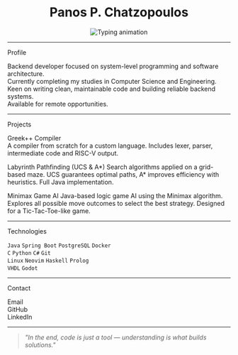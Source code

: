 <h1 align="center">Panos P. Chatzopoulos</h1>
<p align="center">
  <img src="https://readme-typing-svg.demolab.com?font=Fira+Code&size=20&duration=3000&pause=100&center=true&vCenter=true&width=600&lines=Computer+Science+and+Engineering;University+of+Ioannina;Backend+Developer;Clean+Code+Enthusiast;Always+Learning+Something+New" alt="Typing animation" />
</p>

---

  Profile

Backend developer focused on system-level programming and software architecture.  
Currently completing my studies in Computer Science and Engineering.  
Keen on writing clean, maintainable code and building reliable backend systems.  
Available for remote opportunities.

---

Projects

Greek++ Compiler  
A compiler from scratch for a custom language. Includes lexer, parser, intermediate code and RISC-V output.

Labyrinth Pathfinding (UCS & A*)
Search algorithms applied on a grid-based maze. UCS guarantees optimal paths, A* improves efficiency with heuristics. Full Java implementation.

Minimax Game AI
Java-based logic game AI using the Minimax algorithm. Explores all possible move outcomes to select the best strategy. Designed for a Tic-Tac-Toe-like game.

---

Technologies

`Java`    `Spring Boot`    `PostgreSQL`    `Docker`  
`C`       `Python`         `C#`            `Git`  
`Linux`   `Neovim`         `Haskell`       `Prolog`  
`VHDL`    `Godot`

---

Contact

<p>
  <a href="mailto:panospxtz@gmail.com" style="text-decoration: none;">Email</a><br>
  <a href="https://github.com/panosxtz" style="text-decoration: none;">GitHub</a><br>
  <a href="https://www.linkedin.com/in/panosxtz" style="text-decoration: none;">LinkedIn</a>
</p>

---

> *"In the end, code is just a tool — understanding is what builds solutions."*
